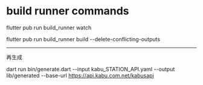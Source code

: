 
# build runner commands

flutter pub run build_runner watch

flutter pub run build_runner build --delete-conflicting-outputs

---
再生成

dart run bin/generate.dart --input kabu_STATION_API.yaml --output lib/generated --base-url https://api.kabu.com.net/kabusapi